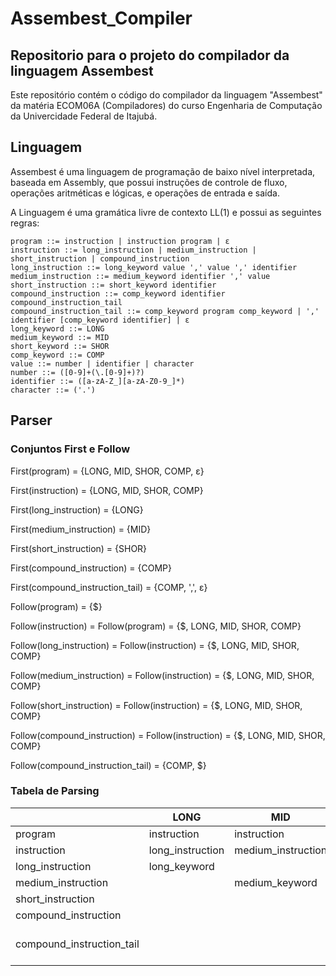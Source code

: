 # Assembest_Compiler
## Repositorio para o projeto do compilador da linguagem Assembest

Este repositório contém o código do compilador da linguagem "Assembest" da matéria ECOM06A (Compiladores) do curso Engenharia de Computação da Univercidade Federal de Itajubá.

## Linguagem
Assembest é uma linguagem de programação de baixo nível interpretada, baseada em Assembly, que possui instruções de controle de fluxo, operações aritméticas e lógicas, e operações de entrada e saída.



A Linguagem é uma gramática livre de contexto LL(1) e possui as seguintes regras:

```
program ::= instruction | instruction program | ε
instruction ::= long_instruction | medium_instruction | short_instruction | compound_instruction
long_instruction ::= long_keyword value ',' value ',' identifier
medium_instruction ::= medium_keyword identifier ',' value
short_instruction ::= short_keyword identifier
compound_instruction ::= comp_keyword identifier compound_instruction_tail
compound_instruction_tail ::= comp_keyword program comp_keyword | ',' identifier [comp_keyword identifier] | ε
long_keyword ::= LONG
medium_keyword ::= MID
short_keyword ::= SHOR
comp_keyword ::= COMP
value ::= number | identifier | character
number ::= ([0-9]+(\.[0-9]+)?)
identifier ::= ([a-zA-Z_][a-zA-Z0-9_]*)
character ::= ('.')
```


## Parser

### Conjuntos First e Follow

First(program) = {LONG, MID, SHOR, COMP, ε}

First(instruction) = {LONG, MID, SHOR, COMP}

First(long_instruction) = {LONG}

First(medium_instruction) = {MID}

First(short_instruction) = {SHOR}

First(compound_instruction) = {COMP}

First(compound_instruction_tail) = {COMP, ',', ε}


Follow(program) = {$}

Follow(instruction) = Follow(program) = {$, LONG, MID, SHOR, COMP}

Follow(long_instruction) = Follow(instruction) = {$, LONG, MID, SHOR, COMP}

Follow(medium_instruction) = Follow(instruction) = {$, LONG, MID, SHOR, COMP}

Follow(short_instruction) = Follow(instruction) = {$, LONG, MID, SHOR, COMP}

Follow(compound_instruction) = Follow(instruction) = {$, LONG, MID, SHOR, COMP}

Follow(compound_instruction_tail) = {COMP, $}

<!-- Não-terminal	long_keyword	medium_keyword	short_keyword	comp_keyword	,	$
program	instruction	instruction	instruction	instruction		ε
instruction	long_instruction	medium_instruction	short_instruction	compound_instruction		
long_instruction	long_keyword					
medium_instruction		medium_keyword				
short_instruction			short_keyword			
compound_instruction				comp_keyword		
compound_instruction_tail				comp_keyword program comp_keyword	',' identifier [comp_keyword identifier]	ε -->

### Tabela de Parsing

|               | LONG          | MID           | SHOR          | COMP          | ,             | $             |
|---------------|---------------|---------------|---------------|---------------|---------------|---------------|
| program       | instruction   | instruction   | instruction   | instruction   | ε             | ε             |
| instruction   | long_instruction | medium_instruction | short_instruction | compound_instruction |               |               |
| long_instruction | long_keyword |               |               |               |               |               |
| medium_instruction |               | medium_keyword |               |               |               |               |
| short_instruction |               |               | short_keyword |               |               |               |
| compound_instruction |               |               |               | comp_keyword  |               |               |
| compound_instruction_tail |               |               |               | comp_keyword program comp_keyword | ',' identifier [comp_keyword identifier] | ε |

